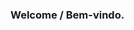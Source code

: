 ### Welcome / Bem-vindo.

<!--
**basquiroto/basquiroto** is a ✨ _special_ ✨ repository because its `README.md` (this file) appears on your GitHub profile.

My name is Fernando and I have created this github to share my codes that I use on some environmental studies.
Meu nome é Fernando e eu criei este github para compartilhar meus códigos usados em alguns estudos ambientais.

Enjoy / Aproveite.

You can find more about me on / Você pode achar mais sobre mim em:
[LinkedIn](https://www.linkedin.com/in/fernandobsouza/) | [Curriculum Vitae](http://lattes.cnpq.br/3997130246510280) | [Blog 2 Engenheiros](http://2engenheiros.com/).
